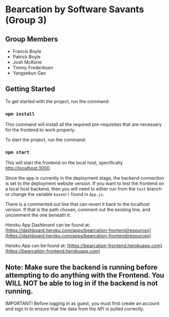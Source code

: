 # Bearcation by Software Savants (Group 3)

## Group Members 
- Francis Boyle
- Patrick Boyle
- Josh McKone
- Timmy Frederiksen
- Yangzekun Gao

## Getting Started

To get started with the project, run the command:

### `npm install`

This command will install all the required pre-requisites that are necessary for the frontend to work properly.

To start the project, run the command:

### `npm start`

This will start the frontend on the local host, specifically [http://localhost:3000](http://localhost:3000).

Since the app is currently in the deployment stage, the backend connection is set to the deployment website version. If you want to test the frontend on a local host backend, then you will need to either run from the `test` branch or change the variable `baseUrl` found in `App.js`.

There is a commented out line that can revert it back to the localhost version. If that is the path chosen, comment out the existing line, and uncomment the one beneath it.

Heroku App Dashboard can be found at: [https://dashboard.heroku.com/apps/bearcation-frontend/resources](https://dashboard.heroku.com/apps/bearcation-frontend/resources)

Heroku App can be found at: [https://bearcation-frontend.herokuapp.com](https://bearcation-frontend.herokuapp.com)

## **Note: Make sure the backend is running before attempting to do anything with the Frontend. You WILL NOT be able to log in if the backend is not running.**
IMPORTANT! Before logging in as guest, you must first create an account and sign in to ensure that the data from the API is pulled correctly.
